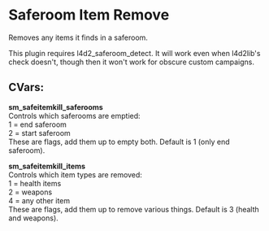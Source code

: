 Saferoom Item Remove
====================

Removes any items it finds in a saferoom.

This plugin requires l4d2_saferoom_detect. It will work even when l4d2lib's check doesn't,
though then it won't work for obscure custom campaigns.


CVars:
------
<b>sm_safeitemkill_saferooms</b><br />
Controls which saferooms are emptied:<br />
1 = end saferoom<br />
2 = start saferoom<br />
These are flags, add them up to empty both. Default is 1 (only end saferoom).

<b>sm_safeitemkill_items</b><br />
Controls which item types are removed:<br />
1 = health items<br />
2 = weapons<br />
4 = any other item<br />
These are flags, add them up to remove various things. Default is 3 (health and weapons).
